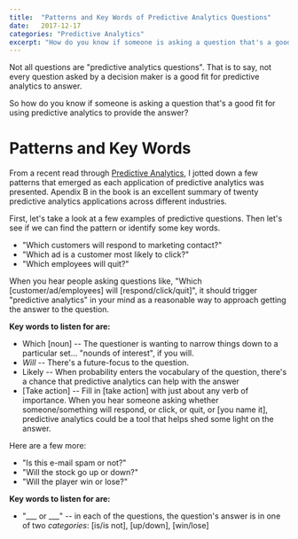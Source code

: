 ```yaml
---
title:  "Patterns and Key Words of Predictive Analytics Questions"
date:   2017-12-17
categories: "Predictive Analytics"
excerpt: "How do you know if someone is asking a question that's a good fit for using predictive analytics to provide the answer?"
---
```

Not all questions are "predictive analytics questions".  That is to say, not every question asked by a decision maker is a good fit for predictive analytics to answer.

So how do you know if someone is asking a question that's a good fit for using predictive analytics to provide the answer?

# Patterns and Key Words
From a recent read through [Predictive Analytics](https://www.amazon.com/Predictive-Analytics-Power-Predict-Click-ebook/dp/B019HR9X4U/ref=sr_1_1?ie=UTF8&qid=1513540111&sr=8-1&keywords=predictive+analytics), I jotted down a few patterns that emerged as each application of predictive analytics was presented.  Apendix B in the book is an excellent summary of twenty predictive analytics applications across different industries.

First, let's take a look at a few examples of predictive questions.  Then let's see if we can find the pattern or identify some key words.

* "Which customers will respond to marketing contact?"
* "Which ad is a customer most likely to click?"
* "Which employees will quit?"

When you hear people asking questions like, "Which [customer/ad/employees] will [respond/click/quit]", it should trigger "predictive analytics" in your mind as a reasonable way to approach getting the answer to the question.

**Key words to listen for are:**
* Which [noun] -- The questioner is wanting to narrow things down to a particular set... "nounds of interest", if you will.
* <em>Will</em> -- There's a future-focus to the question.
* Likely -- When probability enters the vocabulary of the question, there's a chance that predictive analytics can help with the answer
* [Take action] -- Fill in [take action] with just about any verb of importance.  When you hear someone asking whether someone/something will respond, or click, or quit, or [you name it], predictive analytics could be a tool that helps shed some light on the answer.

Here are a few more:
* "Is this e-mail spam or not?"
* "Will the stock go up or down?"
* "Will the player win or lose?"

**Key words to listen for are:**
* "___ or ___" -- in each of the questions, the question's answer is in one of two *categories*:  [is/is not], [up/down], [win/lose]

